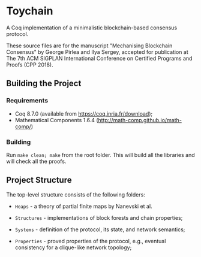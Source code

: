 # Toychain

A Coq implementation of a minimalistic blockchain-based consensus
protocol.

These source files are for the manuscript "Mechanising Blockchain
Consensus" by George Pirlea and Ilya Sergey, accepted for publication
at The 7th ACM SIGPLAN International Conference on Certified Programs
and Proofs (CPP 2018).

## Building the Project

### Requirements

* Coq 8.7.0 (available from https://coq.inria.fr/download);
* Mathematical Components 1.6.4 (http://math-comp.github.io/math-comp/)

### Building

Run `make clean; make` from the root folder. This will build all
the libraries and will check all the proofs.

## Project Structure

The top-level structure consists of the following folders:

* `Heaps` - a theory of partial finite maps by Nanevski et al.

* `Structures` - implementations of block forests and chain properties;

* `Systems` - definition of the protocol, its state, and network semantics;

* `Properties` - proved properties of the protocol, e.g., eventual
  consistency for a clique-like network topology;

